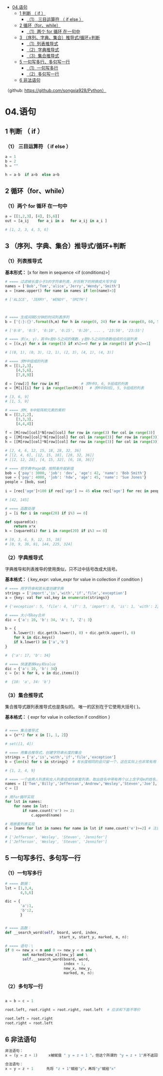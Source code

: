 


- [04.语句](#04语句)
  - [1 判断 （ if ）](#1-判断--if-)
    - [（1） 三目运算符 （ if else ）](#1-三目运算符--if-else-)
  - [2 循环（for、while）](#2-循环forwhile)
    - [（1）两个 for 循环 在一句中](#1两个-for-循环-在一句中)
  - [3 （序列、字典、集合）推导式/循环+判断](#3-序列字典集合推导式循环判断)
    - [（1）列表推导式](#1列表推导式)
    - [（2）字典推导式](#2字典推导式)
    - [（3）集合推导式](#3集合推导式)
  - [5 一句写多行、多句写一行](#5-一句写多行多句写一行)
    - [（1）一句写多行](#1一句写多行)
    - [（2）多句写一行](#2多句写一行)
  - [6 非法语句](#6-非法语句)



（github: https://github.com/songxia928/Python）



# 04.语句
## 1 判断 （ if ） 



### （1） 三目运算符 （ if else ）

```python
a = 1
b = 2
h = ""

h = a-b  if a>b  else a+b  
```



## 2 循环（for、while）


### （1）两个 for 循环 在一句中
```python
a = [[1,2,3], [4], [5,6]]
out = [a_ij    for a_i in a   for a_ij in a_i ]   

# [1, 2, 3, 4, 5, 6]
```





## 3 （序列、字典、集合）推导式/循环+判断


### （1）列表推导式

**基本形式：** [x for item in sequence <if (conditions)>]


```python
# ==== 过滤掉长度小于3的字符串列表，并将剩下的转换成大写字母
names = ['Bob','Tom','alice','Jerry','Wendy','Smith'] 
a = [name.upper() for name in names if len(name)>3] 

# ['ALICE', 'JERRY', 'WENDY', 'SMITH']

​

# ==== 生成间隔5分钟的时间列表序列
b = ['{:}:{}'.format(h,m) for h in range(0, 24) for m in range(0, 60, 5)]  

# ['0:0', '0:5', '0:10', '0:15', '0:20', ... , '23:50', '23:55']

# ==== 求(x, y)，其中x是0-5之间的偶数，y是0-5之间的奇数组成的元祖列表
c = [(x,y) for x in range(5) if x%2==0 for y in range(5) if y%2==1] 

# [(0, 1), (0, 3), (2, 1), (2, 3), (4, 1), (4, 3)]

# ==== 求M中组成的列表
M = [[1,2,3], 
     [4,5,6], 
     [7,8,9]] 

d = [row[2] for row in M]          # 求M中3, 6, 9组成的列表
e = [M[i][i] for i in range(len(M))]   # 求M中斜线1, 5, 9组成的列表 

# [3, 6, 9]
# [1, 5, 9]

# ==== 求M, N中矩阵和元素的乘积
N = [[2,2,2],
     [3,3,3],
     [4,4,4]] 
​
f = [M[row][col]*N[row][col] for row in range(3) for col in range(3)] 
g = [[M[row][col]*N[row][col] for col in range(3)] for row in range(3)] 
h = [[M[row][col]*N[row][col] for row in range(3)] for col in range(3)] 

# [2, 4, 6, 12, 15, 18, 28, 32, 36]
# [[2, 4, 6], [12, 15, 18], [28, 32, 36]]
# [[2, 12, 28], [4, 15, 32], [6, 18, 36]]

# ==== 把字典中age键，按照条件赋新值
bob = {'pay': 3000, 'job': 'dev', 'age': 42, 'name': 'Bob Smith'} 
sue = {'pay': 4000, 'job': 'hdw', 'age': 45, 'name': 'Sue Jones'} 
people = [bob, sue] 
​
i = [rec['age']+100 if rec['age'] >= 45 else rec['age'] for rec in people] # 注意for位置 

# [42, 145]

# ==== 函数处理
j = [i for i in range(20) if i%3 == 0]

def squared(x):
    return x*x
k = [squared(i) for i in range(20) if i%3 == 0]

# [0, 3, 6, 9, 12, 15, 18]
# [0, 9, 36, 81, 144, 225, 324]

```


### （2）字典推导式
字典推导和列表推导的使用类似，只不过中括号改成大括号。

**基本格式：** { key_expr: value_expr for value in collection if condition }

```python
# ==== 用字符串和其长度创建字典
strings = ['import','is','with','if','file','exception']
a = {key: val for val,key in enumerate(strings)}

# {'exception': 5, 'file': 4, 'if': 3, 'import': 0, 'is': 1, 'with': 2}

# ==== 大小写key合并
dic = {'a': 10, 'b': 34, 'A': 7, 'Z': 3}

b = {
    k.lower(): dic.get(k.lower(), 0) + dic.get(k.upper(), 0)
    for k in dic.keys()
    if k.lower() in ['a','b']
}

#  {'a': 17, 'b': 34}

# ==== 快速更换key和value
dic = {'a': 10, 'b': 34}
c = {v: k for k, v in dic.items()}

#  {10: 'a', 34: 'b'}

```



### （3）集合推导式
集合推导式跟列表推导式也是类似的。 唯一的区别在于它使用大括号{ }。

**基本格式：** { expr for value in collection if condition }
```python

# ==== 集合推导式
a = {x**2 for x in [1, 1, 2]}

# set([1, 4])

# ==== 用集合推导式，创建字符串长度的集合
strings = ['a','is','with','if','file','exception'] 
b = {len(s) for s in strings}  # 有长度相同的会只留一个，这在实际上也非常有用 

# {1, 2, 4, 9}

# ==== 一个由男人列表和女人列表组成的嵌套列表，取出姓名中带有两个以上含字母e的姓名，组成列表
names = [['Tom','Billy','Jefferson','Andrew','Wesley','Steven','Joe'], ['Alice','Jill','Ana','Wendy','Jennifer','Sherry','Eva']]
c = [] 

# 用for循环实现
for lst in names:
    for name in lst: 
        if name.count('e') >= 2: 
            c.append(name)

# 用嵌套列表实现
d = [name for lst in names for name in lst if name.count('e')>=2] # 注意遍历顺序，这是实现的关键 

# ['Jefferson', 'Wesley', 'Steven', 'Jennifer']
# ['Jefferson', 'Wesley', 'Steven', 'Jennifer']

```


## 5 一句写多行、多句写一行
### （1）一句写多行
```python
# ==== 数据：
lst = [1,3,4,
       4,5,6]

dic = {
       'a':1,
       'b':2,
       }


# ==== 函数：
def __search_word(self, board, word, index,
                         start_x, start_y, marked, m, n): 

# ==== 语句：\
if 0 <= new_x < m and 0 <= new_y < n and \
        not marked[new_x][new_y] and \
        self.__search_word(board, word,
                           index + 1,
                           new_x, new_y,
                           marked, m, n):
```

### （2）多句写一行
```python

a = b = c = 1 

root.left, root.right = root.right, root.left  # 应该和下面不等价

root.left = root.right   
root.right = root.left
```


## 6 非法语句

```python
非法语句：
x = (y = z + 1)     x被赋值 " y = z + 1 "，但这个所谓的 "y = z + 1"并不返回任何值，所以这是一个错误的赋值语句，这是非法的。

合法语句：
x = y = z + 1      先将 "z + 1"赋给"y"，再将"y"赋给"x"
```

